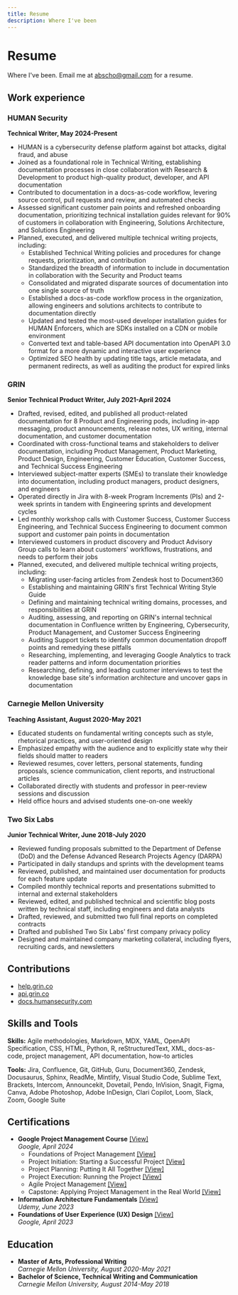 ```yaml
---
title: Resume
description: Where I've been
---
```


# Resume
Where I've been. Email me at [abscho@gmail.com](mailto:abscho@gmail.com) for a resume.

## Work experience

### HUMAN Security

**Technical Writer, May 2024-Present**
* HUMAN is a cybersecurity defense platform against bot attacks, digital fraud, and abuse
* Joined as a foundational role in Technical Writing, establishing documentation processes in close collaboration with Research & Development to product high-quality product, developer, and API documentation
* Contributed to documentation in a docs-as-code workflow, levering source control, pull requests and review, and automated checks
* Assessed significant customer pain points and refreshed onboarding documentation, prioritizing technical installation guides relevant for 90% of customers in collaboration with Engineering, Solutions Architecture, and Solutions Engineering
* Planned, executed, and delivered multiple technical writing projects, including: 
    * Established Technical Writing policies and procedures for change requests, prioritization, and contribution
    * Standardized the breadth of information to include in documentation in collaboration with the Security and Product teams
    * Consolidated and migrated disparate sources of documentation into one single source of truth
    * Established a docs-as-code workflow process in the organization, allowing engineers and solutions architects to contribute to documentation directly
    * Updated and tested the most-used developer installation guides for HUMAN Enforcers, which are SDKs installed on a CDN or mobile environment
    * Converted text and table-based API documentation into OpenAPI 3.0 format for a more dynamic and interactive user experience
    * Optimized SEO health by updating title tags, article metadata, and permanent redirects, as well as auditing the product for expired links

### GRIN

**Senior Technical Product Writer, July 2021-April 2024**

* Drafted, revised, edited, and published all product-related documentation for 8 Product and Engineering pods, including in-app messaging, product announcements, release notes, UX writing, internal documentation, and customer documentation
* Coordinated with cross-functional teams and stakeholders to deliver documentation, including Product Management, Product Marketing, Product Design, Engineering, Customer Education, Customer Success, and Technical Success Engineering
* Interviewed subject-matter experts (SMEs) to translate their knowledge into documentation, including product managers, product designers, and engineers
* Operated directly in Jira with 8-week Program Increments (PIs) and 2-week sprints in tandem with Engineering sprints and development cycles
* Led monthly workshop calls with Customer Success, Customer Success Engineering, and Technical Success Engineering to document common support and customer pain points in documentation 
* Interviewed customers in product discovery and Product Advisory Group calls to learn about customers&#39; workflows, frustrations, and needs to perform their jobs
* Planned, executed, and delivered multiple technical writing projects, including: 
    * Migrating user-facing articles from Zendesk host to Document360
    * Establishing and maintaining GRIN&#39;s first Technical Writing Style Guide 
    * Defining and maintaining technical writing domains, processes, and responsibilities at GRIN 
    * Auditing, assessing, and reporting on GRIN&#39;s internal technical documentation in Confluence written by Engineering, Cybersecurity, Product Management, and Customer Success Engineering
    * Auditing Support tickets to identify common documentation dropoff points and remedying these pitfalls 
    * Researching, implementing, and leveraging Google Analytics to track reader patterns and inform documentation priorities
    * Researching, defining, and leading customer interviews to test the knowledge base site&#39;s information architecture and uncover gaps in documentation

### Carnegie Mellon University

**Teaching Assistant, August 2020-May 2021**
* Educated students on fundamental writing concepts such as style, rhetorical practices, and user-oriented design
* Emphasized empathy with the audience and to explicitly state why their fields should matter to readers 
* Reviewed resumes, cover letters, personal statements, funding proposals, science communication, client reports, and instructional articles 
* Collaborated directly with students and professor in peer-review sessions and discussion 
* Held office hours and advised students one-on-one weekly

### Two Six Labs

**Junior Technical Writer, June 2018-July 2020**
* Reviewed funding proposals submitted to the Department of Defense (DoD) and the Defense Advanced Research Projects Agency (DARPA)
* Participated in daily standups and sprints with the development teams
* Reviewed, published, and maintained user documentation for products for each feature update
* Compiled monthly technical reports and presentations submitted to internal and external stakeholders
* Reviewed, edited, and published technical and scientific blog posts written by technical staff, including engineers and data analysts
* Drafted, reviewed, and submitted two full final reports on completed contracts
* Drafted and published Two Six Labs' first company privacy policy
* Designed and maintained company marketing collateral, including flyers, recruiting cards, and newsletters

## Contributions

* [help.grin.co](https://help.grin.co/)
* [api.grin.co](https://api.grin.co/docs/v2/)
* [docs.humansecurity.com](https://docs.humansecurity.com/)

## Skills and Tools

**Skills:** Agile methodologies, Markdown, MDX, YAML, OpenAPI Specification, CSS, HTML, Python, R, reStructuredText, XML, docs-as-code, project management, API documentation, how-to articles

**Tools:** 	Jira, Confluence, Git, GitHub, Guru, Document360, Zendesk, Docusaurus, Sphinx, ReadMe, Mintlify, Visual Studio Code, Sublime Text, Brackets, Intercom, Announcekit, Dovetail, Pendo, InVision, Snagit, Figma, Canva, Adobe Photoshop, Adobe InDesign, Clari Copilot, Loom, Slack, Zoom, Google Suite

## Certifications

* **Google Project Management Course** [[View]](https://www.coursera.org/account/accomplishments/specialization/SBEFS5Y86WLW) <br />*Google, April 2024*
    * Foundations of Project Management [[View]](https://www.coursera.org/account/accomplishments/certificate/87KBKX86TB63)
    * Project Initiation: Starting a Successful Project [[View]](https://www.coursera.org/account/accomplishments/certificate/3THBSREWUNQV)
    * Project Planning: Putting It All Together [[View]](https://www.coursera.org/account/accomplishments/certificate/A868NEQXN5W4)
    * Project Execution: Running the Project [[View]](https://www.coursera.org/account/accomplishments/certificate/QU3EXFBKSK3A)
    * Agile Project Management [[View]](https://www.coursera.org/account/accomplishments/certificate/NWBXKDUYTFZM)
    * Capstone: Applying Project Management in the Real World [[View]](https://www.coursera.org/account/accomplishments/certificate/5GKBYAKSJML6)
* **Information Architecture Fundamentals** [[View]](https://ude.my/UC-7bf59485-582b-4d1c-8aeb-945d3f485214) <br />*Udemy, June 2023*
* **Foundations of User Experience (UX) Design** [[View]](https://www.coursera.org/account/accomplishments/verify/6V67NBM27VF9) <br />*Google, April 2023*

## Education

* **Master of Arts, Professional Writing** <br />*Carnegie Mellon University, August 2020-May 2021* 
* **Bachelor of Science, Technical Writing and Communication** <br />*Carnegie Mellon University, August 2014-May 2018* 